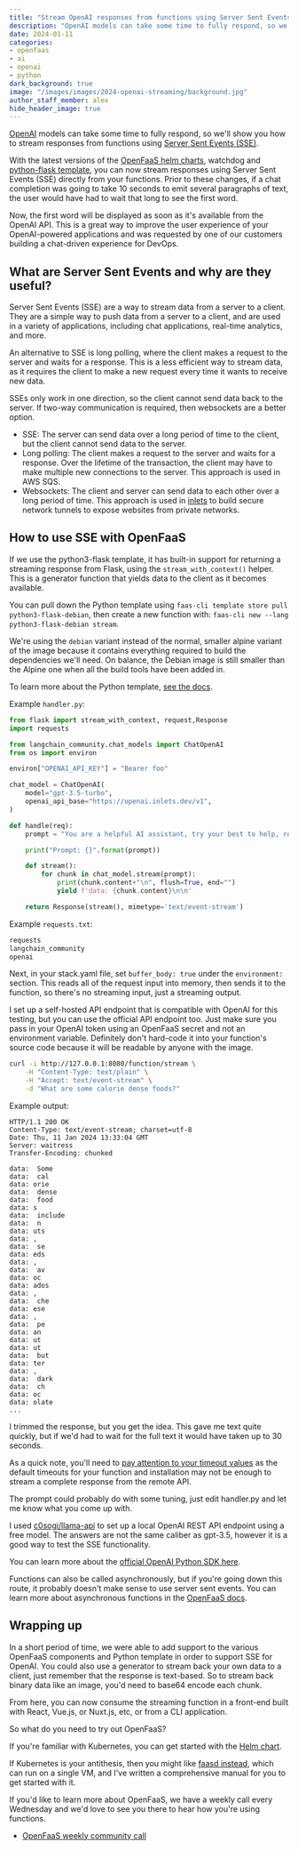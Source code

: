 ```yaml
---
title: "Stream OpenAI responses from functions using Server Sent Events"
description: "OpenAI models can take some time to fully respond, so we'll show you how to stream responses from functions using Server Sent Events (SSE)."
date: 2024-01-11
categories:
- openfaas
- ai
- openai
- python
dark_background: true
image: "/images/images/2024-openai-streaming/background.jpg"
author_staff_member: alex
hide_header_image: true
---
```


[OpenAI](https://openai.com/) models can take some time to fully respond, so we'll show you how to stream responses from functions using [Server Sent Events (SSE)](https://developer.mozilla.org/en-US/docs/Web/API/Server-sent_events/Using_server-sent_events).

With the latest versions of the [OpenFaaS helm charts](https://github.com/openfaas/faas-netes/tree/master/chart), watchdog and [python-flask template](https://github.com/openfaas/python-flask-template), you can now stream responses using Server Sent Events (SSE) directly from your functions. Prior to these changes, if a chat completion was going to take 10 seconds to emit several paragraphs of text, the user would have had to wait that long to see the first word.

Now, the first word will be displayed as soon as it's available from the OpenAI API. This is a great way to improve the user experience of your OpenAI-powered applications and was requested by one of our customers building a chat-driven experience for DevOps.

## What are Server Sent Events and why are they useful?

Server Sent Events (SSE) are a way to stream data from a server to a client. They are a simple way to push data from a server to a client, and are used in a variety of applications, including chat applications, real-time analytics, and more.

An alternative to SSE is long polling, where the client makes a request to the server and waits for a response. This is a less efficient way to stream data, as it requires the client to make a new request every time it wants to receive new data.

SSEs only work in one direction, so the client cannot send data back to the server. If two-way communication is required, then websockets are a better option.

* SSE: The server can send data over a long period of time to the client, but the client cannot send data to the server.
* Long polling: The client makes a request to the server and waits for a response. Over the lifetime of the transaction, the client may have to make multiple new connections to the server. This approach is used in AWS SQS.
* Websockets: The client and server can send data to each other over a long period of time. This approach is used in [inlets](https://inlets.dev) to build secure network tunnels to expose websites from private networks.

## How to use SSE with OpenFaaS

If we use the python3-flask template, it has built-in support for returning a streaming response from Flask, using the `stream_with_context()` helper. This is a generator function that yields data to the client as it becomes available.

You can pull down the Python template using `faas-cli template store pull python3-flask-debian`, then create a new function with: `faas-cli new --lang python3-flask-debian stream`.

We're using the `debian` variant instead of the normal, smaller alpine variant of the image because it contains everything required to build the dependencies we'll need. On balance, the Debian image is still smaller than the Alpine one when all the build tools have been added in.

To learn more about the Python template, [see the docs](https://docs.openfaas.com/languages/python/).

Example `handler.py`:

```python
from flask import stream_with_context, request,Response
import requests

from langchain_community.chat_models import ChatOpenAI
from os import environ

environ["OPENAI_API_KEY"] = "Bearer foo"

chat_model = ChatOpenAI(
    model="gpt-3.5-turbo",
    openai_api_base="https://openai.inlets.dev/v1",
)

def handle(req):
    prompt = "You are a helpful AI assistant, try your best to help, respond with truthful answers, but if you don't know the correct answer, just say sorry I can't help. Answer this question: {}".format(req)

    print("Prompt: {}".format(prompt))

    def stream():
        for chunk in chat_model.stream(prompt):
            print(chunk.content+"\n", flush=True, end="")
            yield f'data: {chunk.content}\n\n'

    return Response(stream(), mimetype='text/event-stream')
```

Example `requests.txt`:

```bash
requests
langchain_community
openai
```

Next, in your stack.yaml file, set `buffer_body: true` under the `environment:` section. This reads all of the request input into memory, then sends it to the function, so there's no streaming input, just a streaming output.

I set up a self-hosted API endpoint that is compatible with OpenAI for this testing, but you can use the official API endpoint too. Just make sure you pass in your OpenAI token using an OpenFaaS secret and not an environment variable. Definitely don't hard-code it into your function's source code because it will be readable by anyone with the image.

```bash
curl -i http://127.0.0.1:8080/function/stream \
    -H "Content-Type: text/plain" \
    -H "Accept: text/event-stream" \
    -d "What are some calorie dense foods?"
```

Example output:

```
HTTP/1.1 200 OK
Content-Type: text/event-stream; charset=utf-8
Date: Thu, 11 Jan 2024 13:33:04 GMT
Server: waitress
Transfer-Encoding: chunked

data:  Some
data:  cal
data: orie
data:  dense
data:  food
data: s
data:  include
data:  n
data: uts
data: ,
data:  se
data: eds
data: ,
data:  av
data: oc
data: ados
data: ,
data:  che
data: ese   
data: ,
data:  pe
data: an
data: ut
data: ut
data:  but
data: ter
data: ,
data:  dark
data:  ch
data: oc
data: olate
...
```

I trimmed the response, but you get the idea. This gave me text quite quickly, but if we'd had to wait for the full text it would have taken up to 30 seconds.

As a quick note, you'll need to [pay attention to your timeout values](https://docs.openfaas.com/tutorials/expanded-timeouts/) as the default timeouts for your function and installation may not be enough to stream a complete response from the remote API.

The prompt could probably do with some tuning, just edit handler.py and let me know what you come up with.

I used [c0sogi/llama-api](https://github.com/c0sogi/llama-api) to set up a local OpenAI REST API endpoint using a free model. The answers are not the same caliber as gpt-3.5, however it is a good way to test the SSE functionality.

You can learn more about the [official OpenAI Python SDK here](https://github.com/openai/openai-python).

Functions can also be called asynchronously, but if you're going down this route, it probably doesn't make sense to use server sent events. You can learn more about asynchronous functions in the [OpenFaaS docs](https://docs.openfaas.com/reference/async/).

## Wrapping up

In a short period of time, we were able to add support to the various OpenFaaS components and Python template in order to support SSE for OpenAI. You could also use a generator to stream back your own data to a client, just remember that the response is text-based. So to stream back binary data like an image, you'd need to base64 encode each chunk.

From here, you can now consume the streaming function in a front-end built with React, Vue.js, or Nuxt.js, etc, or from a CLI application.

So what do you need to try out OpenFaaS?

If you're familiar with Kubernetes, you can get started with the [Helm chart](https://docs.openfaas.com/deployment/kubernetes/).

If Kubernetes is your antithesis, then you might like [faasd instead](https://docs.openfaas.com/deployment/faasd/), which can run on a single VM, and I've written a comprehensive manual for you to get started with it.

If you'd like to learn more about OpenFaaS, we have a weekly call every Wednesday and we'd love to see you there to hear how you're using functions.

* [OpenFaaS weekly community call](https://docs.openfaas.com/community/)
